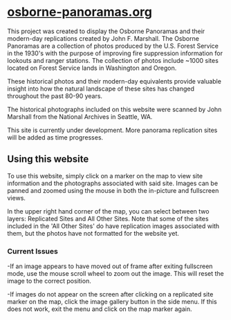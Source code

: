 # [osborne-panoramas.org](https://www.osborne-panoramas.org/)

This project was created to display the Osborne Panoramas and their modern-day replications created by John F. Marshall. The Osborne Panoramas are a collection of photos produced by the U.S. Forest Service in the 1930's with the purpose of improving fire suppression information for lookouts and ranger stations. The collection of photos include ~1000 sites located on Forest Service lands in Washington and Oregon.

These historical photos and their modern-day equivalents provide valuable insight into how the natural landscape of these sites has changed throughout the past 80-90 years.

The historical photographs included on this website were scanned by John Marshall from the National Archives in Seattle, WA.

This site is currently under development. More panorama replication sites will be added as time progresses.

## Using this website

To use this website, simply click on a marker on the map to view site information and the photographs associated with said site. Images can be panned and zoomed using the mouse in both the in-picture and fullscreen views.

In the upper right hand corner of the map, you can select between two layers: Replicated Sites and All Other Sites. Note that some of the sites included in the 'All Other Sites' do have replication images associated with them, but the photos have not formatted for the website yet.

### Current Issues

-If an image appears to have moved out of frame after exiting fullscreen mode, use the mouse scroll wheel to zoom out the image. This will reset the image to the correct position.

-If images do not appear on the screen after clicking on a replicated site marker on the map, click the image gallery button in the side menu. If this does not work, exit the menu and click on the map marker again.
